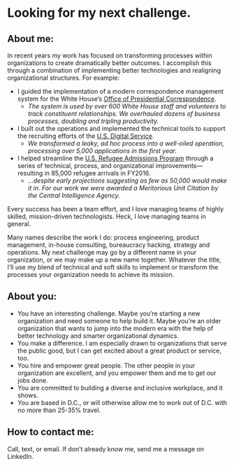 # Looking for my next challenge.

## About me:

In recent years my work has focused on transforming processes within organizations to create dramatically better outcomes. I accomplish this through a combination of implementing better technologies and realigning organizational structures. For example:

- I guided the implementation of a modern correspondence management system for the White House’s [Office of Presidential Correspondence](https://www.nytimes.com/2017/01/17/magazine/what-americans-wrote-to-obama.html?_r=0).
  - *The system is used by over 600 White House staff and volunteers to track constituent relationships. We overhauled dozens of business processes, doubling and tripling productivity.*
- I built out the operations and implemented the technical tools to support the recruiting efforts of the [U.S. Digital Service](https://www.usds.gov/join).
  - *We transformed a leaky, ad hoc process into a well-oiled operation, processing over 5,000 applications in the first year.*
- I helped streamline the [U.S. Refugee Admissions Program](http://www.webbyawards.com/news/how-a-small-troop-of-techies-led-the-us-syrian-refugee-surge/) through a series of technical, process, and organizational improvements—resulting in 85,000 refugee arrivals in FY2016.
  - *…despite early projections suggesting as few as 50,000 would make it in. For our work we were awarded a Meritorious Unit Citation by the Central Intelligence Agency.*

Every success has been a team effort, and I love managing teams of highly skilled, mission-driven technologists. Heck, I love managing teams in general.

Many names describe the work I do: process engineering, product management, in-house consulting, bureaucracy hacking, strategy and operations. My next challenge may go by a different name in your organization, or we may make up a new name together. Whatever the title, I’ll use my blend of technical and soft skills to implement or transform the processes your organization needs to achieve its mission.


## About you:

- You have an interesting challenge. Maybe you’re starting a new organization and need someone to help build it. Maybe you’re an older organization that wants to jump into the modern era with the help of better technology and smarter organizational dynamics.
- You make a difference. I am especially drawn to organizations that serve the public good, but I can get excited about a great product or service, too.
- You hire and empower great people. The other people in your organization are excellent, and you empower them and me to get our jobs done.
- You are committed to building a diverse and inclusive workplace, and it shows.
- You are based in D.C., or will otherwise allow me to work out of D.C. with no more than 25-35% travel.



## How to contact me:

Call, text, or email. If don’t already know me, send me a message on LinkedIn.
